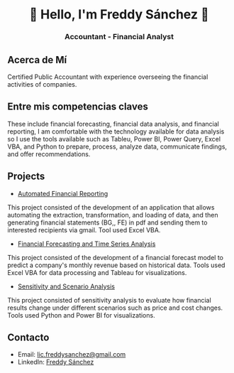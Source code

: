 <div align="center">
<h1 align="center">👋 Hello, I'm Freddy Sánchez 👋</h1>
<h3 align="center">Accountant - Financial Analyst</h3>
</div>

## Acerca de Mí
<p>Certified Public Accountant with experience overseeing the financial activities of companies.</p>

## Entre mis competencias claves
<p>These include financial forecasting, financial data analysis, and financial reporting,
I am comfortable with the technology available for data analysis so I use the tools available such as
Tableu, Power BI, Power Query, Excel VBA, and Python to prepare, process, analyze data, communicate findings, and
offer recommendations.</p>

## Projects
- [Automated Financial Reporting](#)
<p>This project consisted of the development of an application that allows automating the extraction, transformation, and loading of data, and then generating financial statements (BG,, FE) in pdf and sending them to interested recipients via gmail. Tool used Excel VBA.</p>

- [Financial Forecasting and Time Series Analysis](#)
<p>This project consisted of the development of a financial forecast model to predict a company's monthly revenue based on historical data. Tools used Excel VBA for data processing and Tableau for visualizations.</p>

- [Sensitivity and Scenario Analysis](#)
<p>This project consisted of sensitivity analysis to evaluate how financial results change under different scenarios such as price and cost changes. Tools used Python and Power BI for visualizations.</p>

## Contacto
- Email: lic.freddysanchez@gmail.com
- LinkedIn: [Freddy Sánchez](https://www.linkedin.com/in/freddysanchezaguero)

